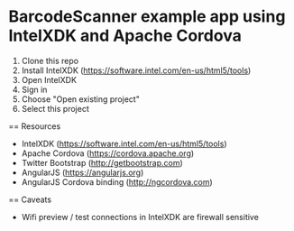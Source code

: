 BarcodeScanner example app using IntelXDK and Apache Cordova
=====================================================================

1. Clone this repo
1. Install IntelXDK (https://software.intel.com/en-us/html5/tools)
1. Open IntelXDK
1. Sign in
1. Choose "Open existing project"
1. Select this project

== Resources

* IntelXDK (https://software.intel.com/en-us/html5/tools)
* Apache Cordova (https://cordova.apache.org)
* Twitter Bootstrap (http://getbootstrap.com)
* AngularJS (https://angularjs.org)
* AngularJS Cordova binding (http://ngcordova.com)

== Caveats

* Wifi preview / test connections in IntelXDK are firewall sensitive